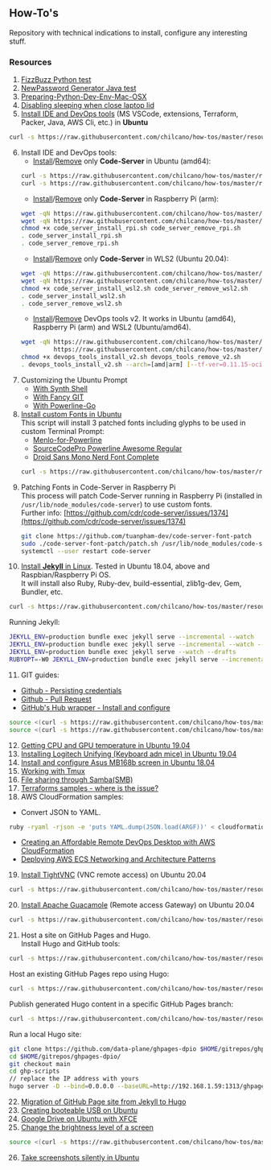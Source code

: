 ## How-To's  

Repository with technical indications to install, configure any interesting stuff. 

### Resources

1. [FizzBuzz Python test](resources/fizzbuzz1.py)
2. [NewPassword Generator Java test](resources/NewPasswordGenerator.java)
3. [Preparing-Python-Dev-Env-Mac-OSX](resources/preparing_python_dev_env_mac_osx.md)
4. [Disabling sleeping when close laptop lid](resources/disable_sleeping_when_close_laptop_lid.md)
5. [Install IDE and DevOps tools](resources/devops_tools_install_v1.sh) (MS VSCode, extensions, Terraform, Packer, Java, AWS Cli, etc.) in **Ubuntu**
```sh
curl -s https://raw.githubusercontent.com/chilcano/how-tos/master/resources/devops_tools_install_v1.sh | bash
```  
6. Install IDE and DevOps tools:  
   * [Install](resources/code_server_install.sh)/[Remove](resources/code_server_remove.sh) only **Code-Server** in Ubuntu (amd64):
   ```sh
   curl -s https://raw.githubusercontent.com/chilcano/how-tos/master/resources/code_server_install.sh | bash
   curl -s https://raw.githubusercontent.com/chilcano/how-tos/master/resources/code_server_remove.sh | bash
   ```
   * [Install](resources/code_server_install_rpi.sh)/[Remove](resources/code_server_remove_rpi.sh) only **Code-Server** in Raspberry Pi (arm):
   ```sh
   wget -qN https://raw.githubusercontent.com/chilcano/how-tos/master/resources/code_server_install_rpi.sh
   wget -qN https://raw.githubusercontent.com/chilcano/how-tos/master/resources/code_server_remove_rpi.sh
   chmod +x code_server_install_rpi.sh code_server_remove_rpi.sh
   . code_server_install_rpi.sh
   . code_server_remove_rpi.sh
   ```
   * [Install](resources/code_server_install_wsl2.sh)/[Remove](resources/code_server_remove_wsl2.sh) only **Code-Server** in WLS2 (Ubuntu 20.04):
   ```sh
   wget -qN https://raw.githubusercontent.com/chilcano/how-tos/master/resources/code_server_install_wsl2.sh
   wget -qN https://raw.githubusercontent.com/chilcano/how-tos/master/resources/code_server_remove_wsl2.sh
   chmod +x code_server_install_wsl2.sh code_server_remove_wsl2.sh
   . code_server_install_wsl2.sh
   . code_server_remove_wsl2.sh
   ```
   * [Install](resources/devops_tools_install_v2.sh)/[Remove](resources/devops_tools_remove_v2.sh) DevOps tools v2. It works in Ubuntu (amd64), Raspberry Pi (arm) and WSL2 (Ubuntu/amd64).
   ```sh
   wget -qN https://raw.githubusercontent.com/chilcano/how-tos/master/resources/devops_tools_install_v2.sh \
            https://raw.githubusercontent.com/chilcano/how-tos/master/resources/devops_tools_remove_v2.sh
   chmod +x devops_tools_install_v2.sh devops_tools_remove_v2.sh 
   . devops_tools_install_v2.sh --arch=[amd|arm] [--tf-ver=0.11.15-oci] [--packer-ver=1.5.5]
   ```
7. Customizing the Ubuntu Prompt  
   - [With Synth Shell](resources/custom_prompt_with_synth_shell.md)  
   - [With Fancy GIT](resources/custom_prompt_with_fancy_git.md)  
   - [With Powerline-Go](resources/custom_prompt_with_powerline_go.md)  
8. [Install custom Fonts in Ubuntu](resources/install_fonts_in_ubuntu.sh)  
   This script will install 3 patched fonts including glyphs to be used in custom Terminal Prompt:  
   - [Menlo-for-Powerline](https://github.com/abertsch/Menlo-for-Powerline)
   - [SourceCodePro Powerline Awesome Regular](https://github.com/diogocavilha/fancy-git/blob/master/fonts/SourceCodePro%2BPowerline%2BAwesome%2BRegular.ttf)
   - [Droid Sans Mono Nerd Font Complete](https://github.com/ryanoasis/nerd-fonts/raw/master/patched-fonts/DroidSansMono/complete/Droid%20Sans%20Mono%20Nerd%20Font%20Complete.otf)
   ```sh
   curl -s https://raw.githubusercontent.com/chilcano/how-tos/master/resources/install_fonts_in_ubuntu.sh | bash
   ```  
9. Patching Fonts in Code-Server in Raspberry Pi   
   This process will patch Code-Server running in Raspberry Pi (installed in `/usr/lib/node_modules/code-server`) to use custom fonts.  
   Further info: [https://github.com/cdr/code-server/issues/1374](https://github.com/cdr/code-server/issues/1374)  
   ```sh
   git clone https://github.com/tuanpham-dev/code-server-font-patch
   sudo ./code-server-font-patch/patch.sh /usr/lib/node_modules/code-server
   systemctl --user restart code-server
   ```  
10. [Install **Jekyll** in Linux](resources/jekyll_setting_in_linux.sh). Tested in Ubuntu 18.04, above and Raspbian/Raspberry Pi OS.  
   It will install also Ruby, Ruby-dev, build-essential, zlib1g-dev, Gem, Bundler, etc.  
   ```sh
   curl -s https://raw.githubusercontent.com/chilcano/how-tos/master/resources/jekyll_setting_in_linux.sh | bash
   ```   
   Running Jekyll:   
   ```sh
   JEKYLL_ENV=production bundle exec jekyll serve --incremental --watch
   JEKYLL_ENV=production bundle exec jekyll serve --incremental --watch --host=0.0.0.0
   JEKYLL_ENV=production bundle exec jekyll serve --watch --drafts
   RUBYOPT=-W0 JEKYLL_ENV=production bundle exec jekyll serve --incremental --watch 
   ```
11. GIT guides:
   - [Github - Persisting credentials](resources/git_auth_guide.md)
   - [Github - Pull Request](resources/git_pull_request_guide.md)
   - [GitHub's Hub wrapper - Install and configure](resources/git_and_hub_setting_in_linux.sh)
   ```sh
   source <(curl -s https://raw.githubusercontent.com/chilcano/how-tos/master/resources/git_and_hub_setting_in_linux.sh)
   source <(curl -s https://raw.githubusercontent.com/chilcano/how-tos/master/resources/git_and_hub_setting_in_linux.sh) -u=Chilcano -e=chilcano@intix.info
   ```
12. [Getting CPU and GPU temperature in Ubuntu 19.04](resources/getting_temperature_cpu_gpu_hd_in_ubuntu.md)
13. [Installing Logitech Unifying (Keyboard adn mice) in Ubuntu 19.04](resources/installing_logitech_unifying_in_ubuntu_19_04.md)
14. [Install and configure Asus MB168b screen in Ubuntu 18.04](resources/install_and_setup_mb168b_in_ubuntu.md)
15. [Working with Tmux](resources/working_with_tmux.md)
16. [File sharing through Samba(SMB)](resources/install_and_config_samba.md)
17. [Terraforms samples - where is the issue?](aws-terraform-where-is-the-issue/) 
18. AWS CloudFormation samples:  
   - Convert JSON to YAML.  
   ```sh
   ruby -ryaml -rjson -e 'puts YAML.dump(JSON.load(ARGF))' < cloudformation_template_example.json > cloudformation_template_example.yaml
   ```
   - [Creating an Affordable Remote DevOps Desktop with AWS CloudFormation](https://github.com/chilcano/affordable-remote-desktop/tree/master/resources/cloudformation)
   - [Deploying AWS ECS Networking and Architecture Patterns](https://github.com/chilcano/cfn-samples/tree/master/ECS/README.md)
19. [Install TightVNC](https://raw.githubusercontent.com/chilcano/how-tos/master/resources/vnc_install.sh) (VNC remote access) on Ubuntu 20.04
   ```sh
   curl -s https://raw.githubusercontent.com/chilcano/how-tos/master/resources/vnc_install.sh | bash 
   ```
20. [Install Apache Guacamole](https://raw.githubusercontent.com/chilcano/how-tos/master/resources/guacamole_install.sh) (Remote access Gateway) on Ubuntu 20.04
   ```sh
   curl -s https://raw.githubusercontent.com/chilcano/how-tos/master/resources/guacamole_install.sh | bash
   ``` 
21. Host a site on GitHub Pages and Hugo.  
   Install Hugo and GitHub tools:    
   ```sh
   curl -s https://raw.githubusercontent.com/chilcano/how-tos/master/resources/hugo_setting_in_linux.sh | bash
   ```   
   Host an existing GitHub Pages repo using Hugo:   
   ```sh
   curl -s https://raw.githubusercontent.com/chilcano/how-tos/master/resources/hugo_dpio_create.sh | bash
   ```  
   Publish generated Hugo content in a specific GitHub Pages branch:   
   ```sh
   curl -s https://raw.githubusercontent.com/chilcano/how-tos/master/resources/hugo_dpio_update.sh | bash
   ```  
   Run a local Hugo site:  
   ```sh
   git clone https://github.com/data-plane/ghpages-dpio $HOME/gitrepos/ghpages-dpio/
   cd $HOME/gitrepos/ghpages-dpio/
   git checkout main
   cd ghp-scripts
   // replace the IP address with yours
   hugo server -D --bind=0.0.0.0 --baseURL=http://192.168.1.59:1313/ghpages-dpio/
   ``` 
22. [Migration of GitHub Page site from Jekyll to Hugo](resources/migrate_jekyll_to_hugo.md)  
23. [Creating booteable USB on Ubuntu](resources/booteable_usb_on_ubuntu.md)  
24. [Google Drive on Ubuntu with XFCE](resources/google_drive_on_linux.md)  
25. [Change the brightness level of a screen](resources/set_brightness_level.sh)
```sh
source <(curl -s https://raw.githubusercontent.com/chilcano/how-tos/master/resources/set_brightness_level.sh) --screen=DP-1 --level=0.90
```
26. [Take screenshots silently in Ubuntu](resources/silent_screenshooter.md)
